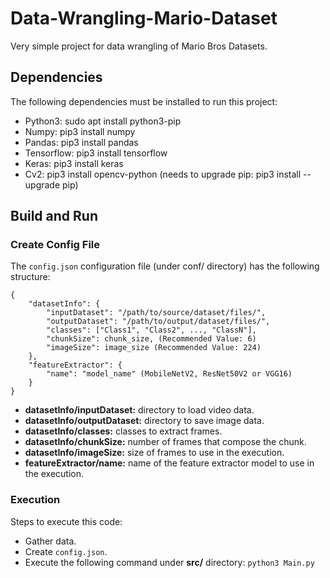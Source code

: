 # Data-Wrangling-Mario-Dataset

Very simple project for data wrangling of Mario Bros Datasets.

## Dependencies

The following dependencies must be installed to run this project:

- Python3: sudo apt install python3-pip
- Numpy: pip3 install numpy
- Pandas: pip3 install pandas
- Tensorflow: pip3 install tensorflow
- Keras: pip3 install keras
- Cv2: pip3 install opencv-python (needs to upgrade pip: pip3 install --upgrade pip)

## Build and Run

### Create Config File

The `config.json` configuration file (under conf/ directory) has the following structure:

```
{
    "datasetInfo": {
        "inputDataset": "/path/to/source/dataset/files/",
        "outputDataset": "/path/to/output/dataset/files/",
        "classes": ["Class1", "Class2", ..., "ClassN"],
        "chunkSize": chunk_size, (Recommended Value: 6)
        "imageSize": image_size (Recommended Value: 224)
    },
    "featureExtractor": {
        "name": "model_name" (MobileNetV2, ResNet50V2 or VGG16)
    }
}
```

- **datasetInfo/inputDataset:** directory to load video data.
- **datasetInfo/outputDataset:** directory to save image data.
- **datasetInfo/classes:** classes to extract frames.
- **datasetInfo/chunkSize:** number of frames that compose the chunk.
- **datasetInfo/imageSize:** size of frames to use in the execution.
- **featureExtractor/name:** name of the feature extractor model to use in the execution.

### Execution

Steps to execute this code:

- Gather data.
- Create `config.json`.
- Execute the following command under **src/** directory: ```python3 Main.py```
